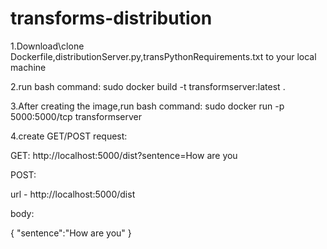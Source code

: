 # transforms-distribution

1.Download\clone Dockerfile,distributionServer.py,transPythonRequirements.txt to your local machine 

2.run bash command: sudo docker build -t transformserver:latest .

3.After creating the image,run bash command: sudo docker run -p 5000:5000/tcp transformserver

4.create GET/POST request:

GET:
  http://localhost:5000/dist?sentence=How are you

POST:

  url - http://localhost:5000/dist

  body:

  {
  "sentence":"How are you"
  }
